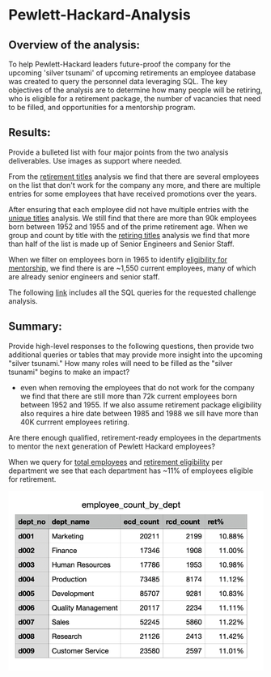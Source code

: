# Pewlett-Hackard-Analysis


## Overview of the analysis: 

To help Pewlett-Hackard leaders future-proof the company for the upcoming 'silver tsunami' of upcoming retirements an employee database was created to query the personnel data leveraging SQL.  The key objectives of the analysis are to determine how many people will be retiring, who is eligible for a retirement package, the number of vacancies that need to be filled, and opportunities for a mentorship program.


## Results: 

Provide a bulleted list with four major points from the two analysis deliverables. Use images as support where needed.

From the [retirement titles](https://github.com/Christopheremorgan/Pewlett-Hackard-Analysis/blob/main/Data/retirement_titles.csv) analysis we find that there are several employees on the list that don't work for the company any more, and there are multiple entries for some employees that have received promotions over the years. 

After ensuring that each employee did not have multiple entries with the [unique titles](https://github.com/Christopheremorgan/Pewlett-Hackard-Analysis/blob/main/Data/unique_titles.csv) analysis.  We still find that there are more than 90k employees born between 1952 and 1955 and of the prime retirement age.  When we group and count by title with the [retiring titles](https://github.com/Christopheremorgan/Pewlett-Hackard-Analysis/blob/main/Data/retiring_titles.csv) analysis we find that more than half of the list is made up of Senior Engineers and Senior Staff.

When we filter on employees born in 1965 to identify [eligibility for mentorship](https://github.com/Christopheremorgan/Pewlett-Hackard-Analysis/blob/main/Data/mentorship_eligibility.csv), we find there is are ~1,550 current employees, many of which are already senior engineers and senior staff.

The following [link](https://github.com/Christopheremorgan/Pewlett-Hackard-Analysis/blob/main/Queries/Employee_Database_challenge.sql) includes all the SQL queries for the requested challenge analysis.

## Summary: 
Provide high-level responses to the following questions, then provide two additional queries or tables that may provide more insight into the upcoming "silver tsunami."
How many roles will need to be filled as the "silver tsunami" begins to make an impact?
 - even when removing the employees that do not work for the company we find that there are still more than 72k current employees born between 1952 and 1955.  If we also assume retirement package eligibility also requires a hire date between 1985 and 1988 we sill have more than 40K currrent employees retiring.

Are there enough qualified, retirement-ready employees in the departments to mentor the next generation of Pewlett Hackard employees?

When we query for [total employees](https://github.com/Christopheremorgan/Pewlett-Hackard-Analysis/blob/0a59f23ca5f09eacc24c3b7767ad6475086ec9a1/Data/employee_count_by_dept.csv) and [retirement eligibility](https://github.com/Christopheremorgan/Pewlett-Hackard-Analysis/blob/0a59f23ca5f09eacc24c3b7767ad6475086ec9a1/Data/retirement_count_by_dept.csv) per department we see that each department has ~11% of employees eligible for retirement.


![image_name](https://github.com/Christopheremorgan/Pewlett-Hackard-Analysis/blob/main/Data/emp_counts_by_dept.png)
